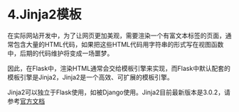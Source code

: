 # 4.Jinja2模板


在实际网站开发中，为了让网页更加美观，需要渲染一个有富文本标签的页面，通常包含大量的HTML代码，如果把这些HTML代码用字符串的形式写在视图函数中，后期的代码维护将变成一场噩梦。


因此，在Flask中，渲染HTML通常会交给模板引擎来实现，而Flask中默认配套的模板引擎是Jinja2，Jinja2是一个高效、可扩展的模板引擎。


Jinja2可以独立于Flask使用，如被Django使用。Jinja2目前最新版本是3.0.2，请参考[官方文档](https://jinja.palletsprojects.com/en/3.0.x/)


